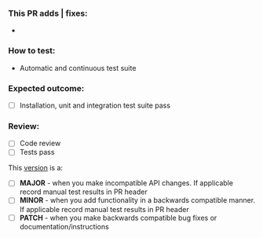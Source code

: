 ### This PR adds | fixes:

- 

### How to test:

- Automatic and continuous test suite

### Expected outcome:
- [ ] Installation, unit and integration test suite pass

### Review:
- [ ] Code review
- [ ] Tests pass

This [version](https://semver.org/) is a:
- [ ] **MAJOR** - when you make incompatible API changes. If applicable record manual test results in PR header
- [ ] **MINOR** - when you add functionality in a backwards compatible manner. If applicable record manual test results in PR header
- [ ] **PATCH** - when you make backwards compatible bug fixes or documentation/instructions
